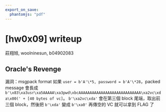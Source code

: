 ```yaml
---
export_on_save:
  phantomjs: "pdf"
---
```


# [hw0x09] writeup
莊翔旭, woolninesun, b04902083

## Oracle's Revenge

漏洞：msgpack format
如果 `user = b'A'\*5, password = b'A'\*28`，packed message 會長成
`b'\x83\xa3usr\xa5AAAAA\xa3pwd\xbcAAAAAAAAAAAAAAAAAAAAAAAAAAAA\xa2vc\xda\x00(' + [40 bytes of vc]`。
`b'\xa2vc\xda'` 會在第三個 block 尾端，取出前三個 block，然後把 `b'\xda'` 變成 `b'\xa0'` 再傳空的 VC 就可以拿到 FLAG 了
